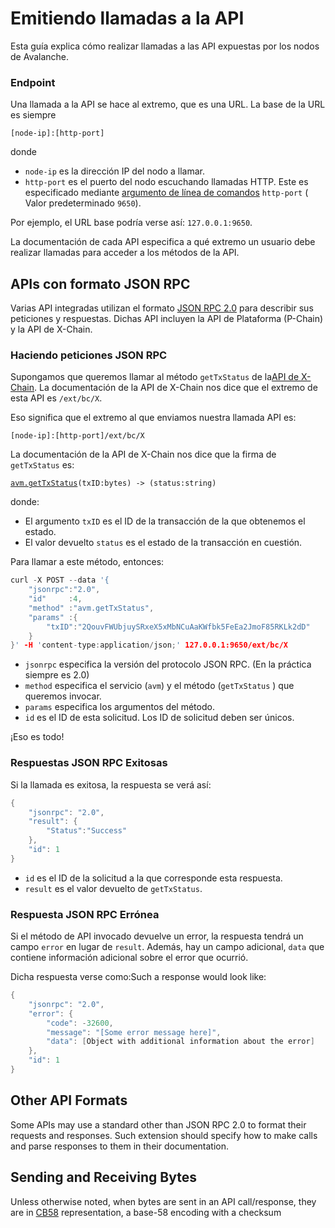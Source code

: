 # Emitiendo llamadas a la API

Esta guía explica cómo realizar llamadas a las API expuestas por los nodos de Avalanche.

### Endpoint <a id="endpoint"></a>

Una llamada a la API se hace al extremo, que es una URL. La base de la URL es siempre

`[node-ip]:[http-port]`

donde

* `node-ip` es la dirección IP del nodo a llamar.
* `http-port` es el puerto del nodo escuchando llamadas HTTP. Este es especificado mediante [argumento de línea de comandos](../references/command-line-interface.md#http-server) `http-port` \( Valor predeterminado `9650`\).

Por ejemplo, el URL base podría verse así: `127.0.0.1:9650`.

La documentación de cada API especifica a qué extremo un usuario debe realizar llamadas para acceder a los métodos de la API.

## APIs con formato JSON RPC

Varias API integradas utilizan el formato [JSON RPC 2.0](https://www.jsonrpc.org/specification) para describir sus peticiones y respuestas. Dichas API incluyen la API de Plataforma (P-Chain) y la API de X-Chain.

### Haciendo peticiones JSON RPC

Supongamos que queremos llamar al método `getTxStatus` de la[API de X-Chain](exchange-chain-x-chain-api.md).  La documentación de la API de X-Chain nos dice que el extremo de esta API es `/ext/bc/X`.

Eso significa que el extremo al que enviamos nuestra llamada API es:

`[node-ip]:[http-port]/ext/bc/X`

La documentación de la API de X-Chain nos dice que la firma de `getTxStatus` es:

[`avm.getTxStatus`](exchange-chain-x-chain-api.md#avm-gettxstatus)`(txID:bytes) -> (status:string)`

donde:

* El argumento `txID` es el ID de la transacción de la que obtenemos el estado.
* El valor devuelto  `status` es el estado de la transacción en cuestión.

Para llamar a este método, entonces:

```cpp
curl -X POST --data '{
    "jsonrpc":"2.0",
    "id"     :4,
    "method" :"avm.getTxStatus",
    "params" :{
        "txID":"2QouvFWUbjuySRxeX5xMbNCuAaKWfbk5FeEa2JmoF85RKLk2dD"
    }
}' -H 'content-type:application/json;' 127.0.0.1:9650/ext/bc/X
```

* `jsonrpc` especifica la versión del protocolo JSON RPC. \(En la práctica siempre es 2.0\)
* `method` especifica el servicio \(`avm`\) y el método \(`getTxStatus` \) que queremos invocar.
* `params` especifica los argumentos del método.
* `id` es el ID de esta solicitud. Los ID de solicitud deben ser únicos.

¡Eso es todo!

### Respuestas JSON RPC Exitosas 

Si la llamada es exitosa, la respuesta se verá así:

```cpp
{
    "jsonrpc": "2.0",
    "result": {
        "Status":"Success"
    },
    "id": 1
}
```

* `id` es el ID de la solicitud a la que corresponde esta respuesta.
* `result` es el valor devuelto de `getTxStatus`.

### Respuesta JSON RPC Errónea

Si el método de API invocado devuelve un error, la respuesta tendrá un campo `error`  en lugar de `result`. Además, hay un campo adicional, `data` que contiene información adicional sobre el error que ocurrió.

Dicha respuesta  verse como:Such a response would look like:

```cpp
{
    "jsonrpc": "2.0",
    "error": {
        "code": -32600,
        "message": "[Some error message here]",
        "data": [Object with additional information about the error]
    },
    "id": 1
}
```

## Other API Formats

Some APIs may use a standard other than JSON RPC 2.0 to format their requests and responses. Such extension should specify how to make calls and parse responses to them in their documentation.

## Sending and Receiving Bytes

Unless otherwise noted, when bytes are sent in an API call/response, they are in [CB58](https://support.avalabs.org/en/articles/4587395-what-is-cb58) representation, a base-58 encoding with a checksum

<!--stackedit_data:
eyJoaXN0b3J5IjpbMTkyNDQ2NDk5M119
-->